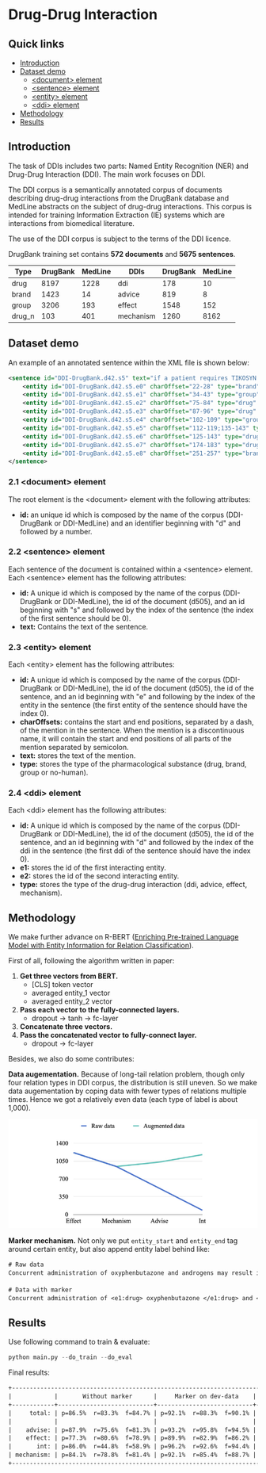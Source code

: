 # Drug-Drug Interaction

## Quick links

- [Introduction](#introduction)
- [Dataset demo](#dataset-demo)
  - [\<document\> element](#21-document-element)
  - [\<sentence\> element](#22-sentence-element)
  - [\<entity\> element](#23-entity-element)
  - [\<ddi\> element](#24-ddi-element)
- [Methodology](#methodology)
- [Results](#results)

## Introduction

The task of DDIs includes two parts: Named Entity Recognition (NER) and Drug-Drug Interaction (DDI). The main work focuses on DDI.

The DDI corpus is a semantically annotated corpus of documents describing drug-drug interactions from the DrugBank database and MedLine abstracts on the subject of drug-drug interactions. This corpus is intended for training Information Extraction (IE) systems which are interactions from biomedical literature.

The use of the DDI corpus is subject to the terms of the DDI licence.

DrugBank training set contains **572 documents** and **5675 sentences**.

|Type|DrugBank|MedLine|DDIs|DrugBank|MedLine|
|---|---|---|---|---|---|
|drug|8197|1228|ddi|178|10|
|brand|1423|14|advice|819|8|
|group|3206|193|effect|1548|152|
|drug_n|103|401|mechanism|1260|8162|

## Dataset demo

An example of an annotated sentence within the XML file is shown below:

```xml
<sentence id="DDI-DrugBank.d42.s5" text="if a patient requires TIKOSYN and anti-ulcer therapy, it is suggested that omeprazole, ranitidine, or antacids (aluminum and magnesium hydroxides) be used as alternatives to cimetidine, as these agents have no effect on the pharmacokinetic profile of TIKOSYN.">
	<entity id="DDI-DrugBank.d42.s5.e0" charOffset="22-28" type="brand" text="TIKOSYN"/>
	<entity id="DDI-DrugBank.d42.s5.e1" charOffset="34-43" type="group" text="anti-ulcer"/>
	<entity id="DDI-DrugBank.d42.s5.e2" charOffset="75-84" type="drug" text="omeprazole"/>
	<entity id="DDI-DrugBank.d42.s5.e3" charOffset="87-96" type="drug" text="ranitidine"/>
	<entity id="DDI-DrugBank.d42.s5.e4" charOffset="102-109" type="group" text="antacids"/>
	<entity id="DDI-DrugBank.d42.s5.e5" charOffset="112-119;135-143" type="drug" text="aluminum hydroxides"/>
	<entity id="DDI-DrugBank.d42.s5.e6" charOffset="125-143" type="drug" text="magnesium hydroxides"/>
	<entity id="DDI-DrugBank.d42.s5.e7" charOffset="174-183" type="drug" text="cimetidine"/>
	<entity id="DDI-DrugBank.d42.s5.e8" charOffset="251-257" type="brand" text="TIKOSYN"/>
</sentence>
```

### 2.1 \<document\> element

The root element is the \<document\> element with the following attributes:

- **id:** an unique id which is composed by the name of the corpus (DDI-DrugBank or DDI-MedLine) and an identifier beginning with "d" and followed by a number.

### 2.2 \<sentence\> element

Each sentence of the document is contained within a \<sentence\> element. Each \<sentence\> element has the following attributes:

- **id:** A unique id which is composed by the name of the corpus (DDI-DrugBank or DDI-MedLine), the id of the document (d505), and an id beginning with "s" and followed by the index of the sentence (the index of the first sentence should be 0).
- **text:** Contains the text of the sentence.

### 2.3 \<entity\> element

Each \<entity\> element has the following attributes:

- **id:** A unique id which is composed by the name of the corpus (DDI-DrugBank or DDI-MedLine), the id of the document (d505), the id of the sentence, and an id beginning with "e" and following by the index of the entity in the sentence (the first entity of the sentence should have the index 0).
- **charOffsets:** contains the start and end positions, separated by a dash, of the mention in the sentence. When the mention is a discontinuous name, it will contain the start and end positions of all parts of the mention separated by semicolon.
- **text:** stores the text of the mention.
- **type:** stores the type of the pharmacological substance (drug, brand, group or no-human).

### 2.4 \<ddi\> element

Each \<ddi\> element has the following attributes:

- **id:** A unique id which is composed by the name of the corpus (DDI-DrugBank or DDI-MedLine), the id of the document (d505), the id of the sentence, and an id beginning with "d" and followed by the index of the ddi in the sentence (the first ddi of the sentence should have the index 0).
- **e1:** stores the id of the first interacting entity.
- **e2:** stores the id of the second interacting entity.
- **type:** stores the type of the drug-drug interaction (ddi, advice, effect, mechanism).

## Methodology

We make further advance on R-BERT ([Enriching Pre-trained Language Model with Entity Information for Relation Classification](https://arxiv.org/abs/1905.08284)).

First of all, following the algorithm written in paper:

1. **Get three vectors from BERT.**
	- [CLS] token vector
	- averaged entity_1 vector
	- averaged entity_2 vector
2. **Pass each vector to the fully-connected layers.**
	- dropout -> tanh -> fc-layer
3. **Concatenate three vectors.**
4. **Pass the concatenated vector to fully-connect layer.**
	- dropout -> fc-layer

Besides, we also do some contributes:

**Data augementation.** Because of long-tail relation problem, though only four relation types in DDI corpus, the distribution is still uneven. So we make data augementation by coping data with fewer types of relations multiple times. Hence we got a relatively even data (each type of label is about 1,000).

<div align="center"><img src="data.jpeg" width="600"></div>

**Marker mechanism.** Not only we put `entity_start` and `entity_end` tag around certain entity, but also append entity label behind like:

```txt
# Raw data
Concurrent administration of oxyphenbutazone and androgens may result in elevated serum levels of oxyphenbutazone.

# Data with marker
Concurrent administration of <e1:drug> oxyphenbutazone </e1:drug> and <e2:group> androgens </e2:group> may result in elevated serum levels of oxyphenbutazone.
```

## Results

Use following command to train & evaluate:

```python
python main.py --do_train --do_eval
```

Final results:

```txt
+------------------------------------------------------------------------------------------------+
|            |       Without marker      |     Marker on dev-data    |    Marker on test-data    |
+------------+---------------------------+---------------------------+---------------------------+
|     total: | p=86.5%  r=83.3%  f=84.7% | p=92.1%  r=88.3%  f=90.1% | p=89.5%  r=89.8%  f=89.6% |
|            |                           |                           |                           |
|    advise: | p=87.9%  r=75.6%  f=81.3% | p=93.2%  r=95.8%  f=94.5% | p=90.1%  r=91.7%  f=90.9% |
|    effect: | p=77.3%  r=80.6%  f=78.9% | p=89.9%  r=82.9%  f=86.2% | p=88.4%  r=87.6%  f=88.0% |
|       int: | p=86.0%  r=44.8%  f=58.9% | p=96.2%  r=92.6%  f=94.4% | p=87.4%  r=98.7%  f=92.7% |
| mechanism: | p=84.1%  r=78.8%  f=81.4% | p=92.1%  r=85.4%  f=88.7% | p=91.7%  r=88.4%  f=90.1% |
+------------------------------------------------------------------------------------------------+
```
